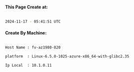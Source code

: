 
   
#### This Page Create at:

```bash

2024-11-17 - 05:41:51 UTC

```

#### Create By Machine:

```bash

Host Name : fv-az1980-820

platform  : Linux-6.5.0-1025-azure-x86_64-with-glibc2.35

Ip Local  : 10.1.0.11

```

